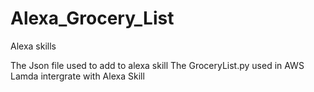 # Alexa_Grocery_List
Alexa skills

The Json file used to add to alexa skill
The GroceryList.py used in AWS Lamda intergrate with Alexa Skill

